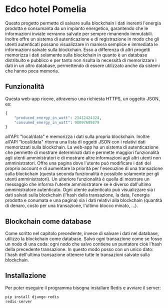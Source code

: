 # Edco hotel Pomelia
Questo progetto permette di salvare sulla blockchain i dati inerenti l'energia prodotta e consumanta da un
impianto energetico, garantendo che le informazioni inviate verranno salvate per sempre rimanendo immutabili. Inoltre
offre un sistema di autenticazione e di registrazione in modo che gli utenti autenticati possano visualizzare in maniera
semplice e immediata le informazioni salvate sulla blockchain.
Esso a differenza di altri progetti memorizza i dati solamente sulla blockchain in quanto è un database distribuito
e pubblico e per tanto non risulta la necessità di memorizzare i dati in un altro database, permettendo di essere utilizzato
anche da sistemi che hanno poca memoria.
## Funzionalità
Questa web-app riceve, attraverso una richiesta HTTPS, un oggetto JSON, es:
```python
{
    "produced_energy_in_watt": 23412424324,
    "consumed_energy_in_watt": 98097689879
}
```
all'API: "local/data" e memorizza i dati sulla propria blockchain.
Inoltre all'API "local/data" ritorna una lista di oggetti JSON con i relativi dati memorizzati sulla blockchain.
La web-app ha un sistema di autenticazione che permette di mostrare determinati dati e permette maggiori funzionalità
agli utenti amministratori e di mostrare altre informazioni agli altri utenti non amministratori.
Offre una pagina dove l'utente può modificare i dati del proprio account e di aumentare la priorità per l'esecuzine di
una transazione sulla blockchain (questa seconda funzionalità è possibile solamente per gli utenti amministratori).
Un ulteriore funzionalità è quella di mostrare un messaggio che informa l'utente amministratore se è diverso dall'ultimo
amministratore autenticato.
Ogni utente autenticato può visualizzare sia i dati salvati sulla blockchain (l'hash della transazione, la data,
l'energia prodotta e conumata e una pagina) sia i dati relativi alla blockchain (quantità di denaro, costo per una
transazione, l'ultimo blocco minato, ...).

## Blockchain come database
Come scritto nel capitolo precedente, invece di salvare i dati nel database, utilizzo la blockchain come database.
Salvo ogni transazione come se fosse un nodo di una coda: ogni nodo che salvo contiene un puntatore cioè l'hash della 
precedente transazione. In questo modo posso con un unico dato: l'hash dell'ultima transazione ottenere tutte le
transazioni salvate sulla blockchain.

## Installazione
Per poter eseguire il programma bisogna installare Redis e avviare il server:
```python
pip install django-redis
redis-server
```
